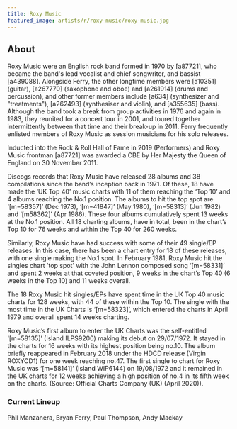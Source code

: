```yaml
---
title: Roxy Music
featured_image: artists/r/roxy-music/roxy-music.jpg
---
```

## About

Roxy Music were an English rock band formed in 1970 by [a87721], who became the band's lead vocalist and chief songwriter, and bassist [a439088]. Alongside Ferry, the other longtime members were [a10351] (guitar), [a267770] (saxophone and oboe) and [a261914] (drums and percussion), and other former members include [a634] (synthesizer and "treatments"), [a262493] (synthesiser and violin), and [a355635] (bass). Although the band took a break from group activities in 1976 and again in 1983, they reunited for a concert tour in 2001, and toured together intermittently between that time and their break-up in 2011. Ferry frequently enlisted members of Roxy Music as session musicians for his solo releases.

Inducted into the Rock & Roll Hall of Fame in 2019 (Performers) and Roxy Music frontman [a87721] was awarded a CBE by Her Majesty the Queen of England on 30 November 2011.

Discogs records that Roxy Music have released 28 albums and 38 compilations since the band’s inception back in 1971. Of these, 18 have made the ‘UK Top 40’ music charts with 11 of them reaching the ‘Top 10’ and 4 albums reaching the No.1 position. The albums to hit the top spot are ‘[m=58357]’ (Dec 1973), ‘[m=41847]’ (May 1980), ‘[m=58313]’ (Jun 1982) and ‘[m58362]’ (Apr 1986). These four albums cumulatively spent 13 weeks at the No.1 position. All 18 charting albums, have in total, been in the chart’s Top 10 for 76 weeks and within the Top 40 for 260 weeks.

Similarly, Roxy Music have had success with some of their 49 single/EP releases. In this case, there has been a chart entry for 18 of these releases, with one single making the No.1 spot. In February 1981, Roxy Music hit the singles chart 'top spot' with the John Lennon composed song ‘[m=58331]’ and spent 2 weeks at that coveted position, 9 weeks in the chart’s Top 40 (6 weeks in the Top 10) and 11 weeks overall.

The 18 Roxy Music hit singles/EPs have spent time in the UK Top 40 music charts for 128 weeks, with 44 of these within the Top 10. The single with the most time in the UK Charts is ‘[m=58323]’, which entered the charts in April 1979 and overall spent 14 weeks charting.

Roxy Music’s first album to enter the UK Charts was the self-entitled ‘[m=58135]’ (Island ILPS9200) making its debut on 29/07/1972.  It stayed in the charts for 16 weeks with its highest position being no.10. The album briefly reappeared in February 2018 under the HDCD release (Virgin ROXYCD1) for one week reaching no.47. The first single to chart for Roxy Music was ‘[m=58141]’ (Island WIP6144) on 19/08/1972 and it remained in the UK charts for 12 weeks achieving a high position of no.4 in its fifth week on the charts. (Source: Official Charts Company (UK) (April 2020)).

### Current Lineup

Phil Manzanera, Bryan Ferry, Paul Thompson, Andy Mackay

